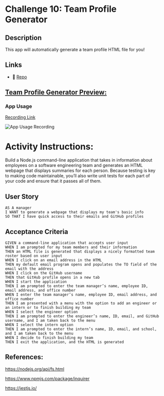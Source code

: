 # Challenge 10: Team Profile Generator

## Description

This app will automatically generate a team profile HTML file for you!

## Links

<!-- * 🌎 [Live Github Page](https://gallolopez1.github.io/.../) -->
* 💾 [Repo](https://github.com/gallolopez1/team-profile-generator)

## <u>Team Profile Generator Preview:</u>

### App Usage
[Recording Link](https://watch.screencastify.com/v/aEihjBPYcIqvs6MemAJJ)

![App Usage Recording](./assets/images/app-usage-recording.gif)

# Activity Instructions:

Build a Node.js command-line application that takes in information about employees on a software engineering team and generates an HTML webpage that displays summaries for each person. Because testing is key to making code maintainable, you’ll also write unit tests for each part of your code and ensure that it passes all of them.

## User Story

```
AS A manager
I WANT to generate a webpage that displays my team's basic info
SO THAT I have quick access to their emails and GitHub profiles
```

## Acceptance Criteria

```
GIVEN a command-line application that accepts user input
WHEN I am prompted for my team members and their information
THEN an HTML file is generated that displays a nicely formatted team roster based on user input
WHEN I click on an email address in the HTML
THEN my default email program opens and populates the TO field of the email with the address
WHEN I click on the GitHub username
THEN that GitHub profile opens in a new tab
WHEN I start the application
THEN I am prompted to enter the team manager’s name, employee ID, email address, and office number
WHEN I enter the team manager’s name, employee ID, email address, and office number
THEN I am presented with a menu with the option to add an engineer or an intern or to finish building my team
WHEN I select the engineer option
THEN I am prompted to enter the engineer’s name, ID, email, and GitHub username, and I am taken back to the menu
WHEN I select the intern option
THEN I am prompted to enter the intern’s name, ID, email, and school, and I am taken back to the menu
WHEN I decide to finish building my team
THEN I exit the application, and the HTML is generated
```
## References:
https://nodejs.org/api/fs.html

https://www.npmjs.com/package/inquirer

https://jestjs.io/
